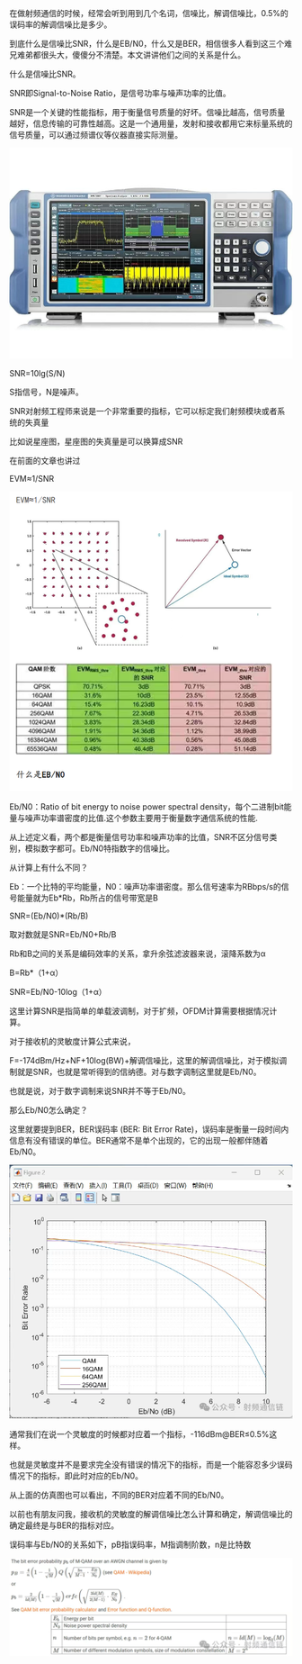 
在做射频通信的时候，经常会听到用到几个名词，信噪比，解调信噪比，0.5%的误码率的解调信噪比是多少。

到底什么是信噪比SNR，什么是EB/N0，什么又是BER，相信很多人看到这三个难兄难弟都很头大，傻傻分不清楚。本文讲讲他们之间的关系是什么。

什么是信噪比SNR。

SNR即Signal-to-Noise Ratio，是信号功率与噪声功率的比值。

SNR是一个关键的性能指标，用于衡量信号质量的好坏。信噪比越高，信号质量越好，信息传输的可靠性越高。这是一个通用量，发射和接收都用它来标量系统的信号质量，可以通过频谱仪等仪器直接实际测量。

![](https://raw.githubusercontent.com/LeroyK111/pictureBed/master/20250427152441.png)

SNR=10lg(S/N)

S指信号，N是噪声。

SNR对射频工程师来说是一个非常重要的指标，它可以标定我们射频模块或者系统的失真量    

比如说星座图，星座图的失真量是可以换算成SNR

在前面的文章也讲过

EVM≈1/SNR


![](https://raw.githubusercontent.com/LeroyK111/pictureBed/master/20250427152503.png)

Eb/N0：Ratio of bit energy to noise power spectral density，每个二进制bit能量与噪声功率谱密度的比值.这个参数主要用于衡量数字通信系统的性能.

从上述定义看，两个都是衡量信号功率和噪声功率的比值，SNR不区分信号类别，模拟数字都可。Eb/N0特指数字的信噪比。

从计算上有什么不同？

Eb：一个比特的平均能量，N0：噪声功率谱密度。那么信号速率为RBbps/s的信号能量就为Eb*Rb，Rb所占的信号带宽是B    

SNR=(Eb/N0)*(Rb/B)

取对数就是SNR=Eb/N0+Rb/B

Rb和B之间的关系是编码效率的关系，拿升余弦滤波器来说，滚降系数为α

B=Rb*（1+α）

SNR=Eb/N0-10log（1+α）

这里计算SNR是指简单的单载波调制，对于扩频，OFDM计算需要根据情况计算。

对于接收机的灵敏度计算公式来说，

F=-174dBm/Hz+NF+10log(BW)+解调信噪比，这里的解调信噪比，对于模拟调制就是SNR，也就是常听得到的信纳德。对与数字调制这里就是Eb/N0。

也就是说，对于数字调制来说SNR并不等于Eb/N0。

那么Eb/N0怎么确定？

这里就要提到BER，BER误码率 (BER: Bit Error Rate)，误码率是衡量一段时间内信息有没有错误的单位。BER通常不是单个出现的，它的出现一般都伴随着Eb/N0。

![](https://raw.githubusercontent.com/LeroyK111/pictureBed/master/20250427152533.png)


通常我们在说一个灵敏度的时候都对应着一个指标，-116dBm@BER≤0.5%这样。

也就是灵敏度并不是要求完全没有错误的情况下的指标，而是一个能容忍多少误码情况下的指标，即此时对应的Eb/N0。

从上面的仿真图也可以看出，不同的BER对应着不同的Eb/N0。

以前也有朋友问我，接收机的灵敏度的解调信噪比怎么计算和确定，解调信噪比的确定最终是与BER的指标对应。

误码率与Eb/N0的关系如下，pB指误码率，M指调制阶数，n是比特数

![](https://raw.githubusercontent.com/LeroyK111/pictureBed/master/20250427152555.png)





